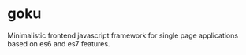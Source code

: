 # goku
Minimalistic frontend javascript framework for single page applications based on es6 and es7 features.
